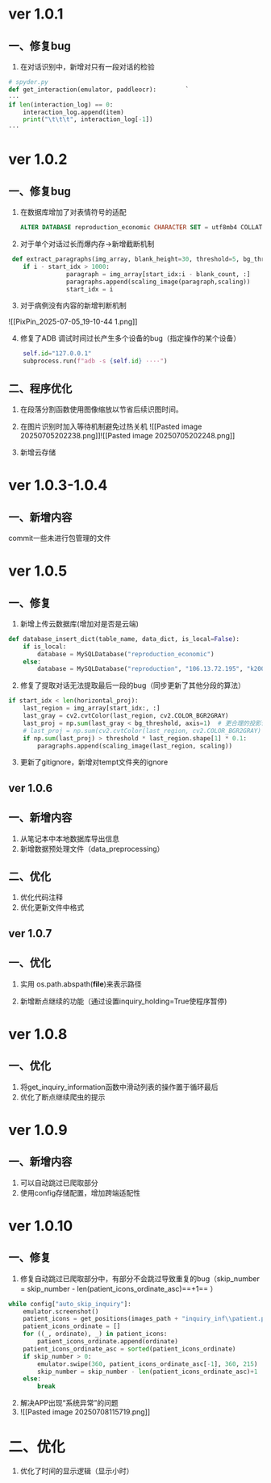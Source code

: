 # ver 1.0.1

## 一、修复bug

1.  在对话识别中，新增对只有一段对话的检验

```python
# spyder.py
def get_interaction(emulator, paddleocr):        `
···
if len(interaction_log) == 0:
	interaction_log.append(item)
	print("\t\t\t", interaction_log[-1])
···
```
# ver 1.0.2
## 一、修复bug

1. 在数据库增加了对表情符号的适配

   ```sql
   ALTER DATABASE reproduction_economic CHARACTER SET = utf8mb4 COLLATE = utf8mb4_unicode_ci;
   ```


2. 对于单个对话过长而爆内存->新增截断机制

```python
 def extract_paragraphs(img_array, blank_height=30, threshold=5, bg_threshold=253, scaling=1):
    if i - start_idx > 1000:
                paragraph = img_array[start_idx:i - blank_count, :]
                paragraphs.append(scaling_image(paragraph,scaling))
                start_idx = i
```
3. 对于病例没有内容的新增判断机制

![[PixPin_2025-07-05_19-10-44 1.png]]

4. 修复了ADB 调试时间过长产生多个设备的bug（指定操作的某个设备）
```python
	self.id="127.0.0.1"
	subprocess.run(f"adb -s {self.id} ····")
```

## 二、程序优化

1. 在段落分割函数使用图像缩放以节省后续识图时间。

2. 在图片识别时加入等待机制避免过热关机
![[Pasted image 20250705202238.png]]![[Pasted image 20250705202248.png]]
3. 新增云存储

# ver 1.0.3-1.0.4
## 一、新增内容
commit一些未进行包管理的文件

# ver 1.0.5
## 一、修复
1. 新增上传云数据库(增加对是否是云端)
```python
def database_insert_dict(table_name, data_dict, is_local=False):  
    if is_local:  
        database = MySQLDatabase("reproduction_economic")  
    else:  
        database = MySQLDatabase("reproduction", "106.13.72.195", "k2003h", "Qwas1234!")
```
2. 修复了提取对话无法提取最后一段的bug（同步更新了其他分段的算法）
```python
if start_idx < len(horizontal_proj):  
    last_region = img_array[start_idx:, :]  
    last_gray = cv2.cvtColor(last_region, cv2.COLOR_BGR2GRAY)  
    last_proj = np.sum(last_gray < bg_threshold, axis=1)  # 更合理的投影计算  
    # last_proj = np.sum(cv2.cvtColor(last_region, cv2.COLOR_BGR2GRAY) > 252, axis=1) # 原计算方式
    if np.sum(last_proj) > threshold * last_region.shape[1] * 0.1: 
        paragraphs.append(scaling_image(last_region, scaling))
```
3. 更新了gitignore，新增对tempt文件夹的ignore


## ver 1.0.6
## 一、新增内容
1. 从笔记本中本地数据库导出信息
2. 新增数据预处理文件（data_preprocessing）
## 二、优化
1. 优化代码注释
2. 优化更新文件中格式


## ver 1.0.7
## 一、优化

1. 实用 os.path.abspath(__file__)来表示路径

2. 新增断点继续的功能（通过设置inquiry_holding=True使程序暂停)


# ver 1.0.8
## 一、优化
1. 将get_inquiry_information函数中滑动列表的操作置于循环最后
2. 优化了断点继续爬虫的提示


# ver 1.0.9 
## 一、新增内容
1. 可以自动跳过已爬取部分
2. 使用config存储配置，增加跨端适配性


# ver 1.0.10
## 一、修复
1. 修复自动跳过已爬取部分中，有部分不会跳过导致重复的bug（skip_number = skip_number - len(patient_icons_ordinate_asc)==+1== ）
```python
while config["auto_skip_inquiry"]:  
    emulator.screenshot()  
    patient_icons = get_positions(images_path + "inquiry_inf\\patient.png", screenshot_path, 0.8, 0.5)  
    patient_icons_ordinate = []  
    for ((_, ordinate), _) in patient_icons:  
        patient_icons_ordinate.append(ordinate)  
    patient_icons_ordinate_asc = sorted(patient_icons_ordinate)  
    if skip_number > 0:  
        emulator.swipe(360, patient_icons_ordinate_asc[-1], 360, 215)  
        skip_number = skip_number - len(patient_icons_ordinate_asc)+1  
    else:  
        break
``` 
2. 解决APP出现“系统异常”的问题
3. ![[Pasted image 20250708115719.png]]
# 二、优化
1. 优化了时间的显示逻辑（显示小时）